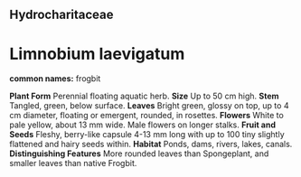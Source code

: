 ## Hydrocharitaceae
# Limnobium laevigatum
**common names:** frogbit

**Plant Form** Perennial floating aquatic herb. **Size** Up to 50 cm high. **Stem** Tangled, green, below surface. **Leaves** Bright green, glossy on top, up to 4 cm diameter, floating or emergent, rounded, in rosettes. **Flowers** White to pale yellow, about 13 mm wide. Male flowers on longer stalks. **Fruit and Seeds** Fleshy, berry-like capsule 4-13 mm long with up to 100 tiny slightly flattened and hairy seeds within. **Habitat** Ponds, dams, rivers, lakes, canals. **Distinguishing Features** More rounded leaves than Spongeplant, and smaller leaves than native Frogbit.


